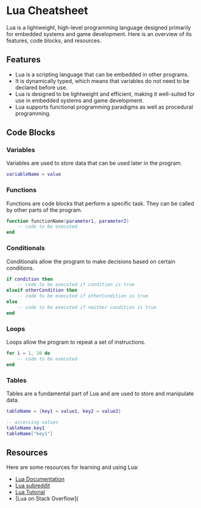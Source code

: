# Lua Cheatsheet

Lua is a lightweight, high-level programming language designed primarily for embedded systems and game development. Here is an overview of its features, code blocks, and resources.

## Features

- Lua is a scripting language that can be embedded in other programs.
- It is dynamically typed, which means that variables do not need to be declared before use.
- Lua is designed to be lightweight and efficient, making it well-suited for use in embedded systems and game development.
- Lua supports functional programming paradigms as well as procedural programming.

## Code Blocks

### Variables

Variables are used to store data that can be used later in the program.

```lua
variableName = value
```

### Functions

Functions are code blocks that perform a specific task. They can be called by other parts of the program.

```lua
function functionName(parameter1, parameter2)
    -- code to be executed
end
```

### Conditionals

Conditionals allow the program to make decisions based on certain conditions.

```lua
if condition then
    -- code to be executed if condition is true
elseif otherCondition then
    -- code to be executed if otherCondition is true
else
    -- code to be executed if neither condition is true
end
```

### Loops

Loops allow the program to repeat a set of instructions.

```lua
for i = 1, 10 do
    -- code to be executed
end
```

### Tables

Tables are a fundamental part of Lua and are used to store and manipulate data.

```lua
tableName = {key1 = value1, key2 = value2}

-- accessing values
tableName.key1
tableName["key1"]
```

## Resources

Here are some resources for learning and using Lua:

- [Lua Documentation](https://www.lua.org/docs.html)
- [Lua subreddit](https://www.reddit.com/r/lua/)
- [Lua Tutorial](https://www.lua.org/manual/5.1/)
- [Lua on Stack Overflow](